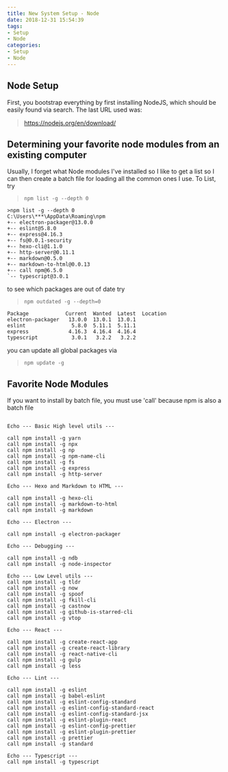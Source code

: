 ```yaml
---
title: New System Setup - Node
date: 2018-12-31 15:54:39
tags: 
- Setup
- Node
categories:
- Setup
- Node
---
```

## Node Setup

First, you bootstrap everything by first installing NodeJS, which should be easily found via search.  The last URL used was:

> <https://nodejs.org/en/download/>

## Determining your favorite node modules from an existing computer
Usually, I forget what Node modules I've installed so I like to get a list so I can then create a batch file for loading all the common ones I use. To List, try

> ```npm list -g --depth 0```

```
>npm list -g --depth 0
C:\Users\***\AppData\Roaming\npm
+-- electron-packager@13.0.0
+-- eslint@5.8.0
+-- express@4.16.3
+-- fs@0.0.1-security
+-- hexo-cli@1.1.0
+-- http-server@0.11.1
+-- markdown@0.5.0
+-- markdown-to-html@0.0.13
+-- call npm@6.5.0
`-- typescript@3.0.1
```

to see which packages are out of date try

> ```npm outdated -g --depth=0```

```
Package            Current  Wanted  Latest  Location
electron-packager   13.0.0  13.0.1  13.0.1
eslint               5.8.0  5.11.1  5.11.1
express             4.16.3  4.16.4  4.16.4
typescript           3.0.1   3.2.2   3.2.2
```

you can update all global packages via 

> ```npm update -g```
 
## Favorite Node Modules

If you want to install by batch file, you must use 'call' because npm is also a batch file

```

Echo --- Basic High level utils ---

call npm install -g yarn
call npm install -g npx
call npm install -g np
call npm install -g npm-name-cli
call npm install -g fs
call npm install -g express
call npm install -g http-server

Echo --- Hexo and Markdown to HTML ---

call npm install -g hexo-cli
call npm install -g markdown-to-html
call npm install -g markdown

Echo --- Electron ---

call npm install -g electron-packager

Echo --- Debugging ---

call npm install -g ndb
call npm install -g node-inspector

Echo --- Low Level utils ---
call npm install -g tldr
call npm install -g now
call npm install -g spoof
call npm install -g fkill-cli
call npm install -g castnow
call npm install -g github-is-starred-cli
call npm install -g vtop

Echo --- React ---

call npm install -g create-react-app
call npm install -g create-react-library
call npm install -g react-native-cli
call npm install -g gulp
call npm install -g less

Echo --- Lint ---

call npm install -g eslint
call npm install -g babel-eslint
call npm install -g eslint-config-standard
call npm install -g eslint-config-standard-react
call npm install -g eslint-config-standard-jsx
call npm install -g eslint-plugin-react
call npm install -g eslint-config-prettier
call npm install -g eslint-plugin-prettier
call npm install -g prettier
call npm install -g standard

Echo --- Typescript ---
call npm install -g typescript

```